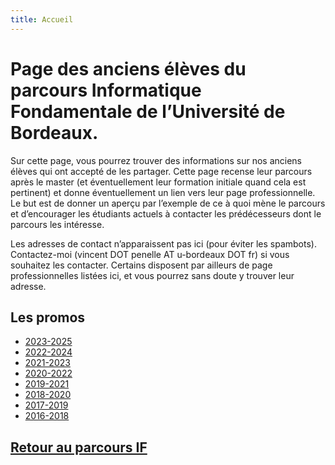 ```yaml
---
title: Accueil
---
```


# Page des anciens élèves du parcours Informatique Fondamentale de l’Université de Bordeaux.

Sur cette page, vous pourrez trouver des informations sur nos anciens élèves qui ont accepté de les partager. Cette page recense leur parcours après le master (et éventuellement leur formation initiale quand cela est pertinent) et donne éventuellement un lien vers leur page professionnelle. Le but est de donner un aperçu par l’exemple de ce à quoi mène le parcours et d’encourager les étudiants actuels à contacter les prédécesseurs dont le parcours les intéresse. 

Les adresses de contact n’apparaissent pas ici (pour éviter les spambots). Contactez-moi (vincent DOT penelle AT u-bordeaux DOT fr) si vous souhaitez les contacter. Certains disposent par ailleurs de page professionnelles listées ici, et vous pourrez sans doute y trouver leur adresse.

## Les promos

* [2023-2025](2025/index.md)
* [2022-2024](2024/index.md)
* [2021-2023](2023/index.md)
* [2020-2022](2022/index.md)
* [2019-2021](2021/index.md)
* [2018-2020](2020/index.md)
* [2017-2019](2019/index.md)
* [2016-2018](2018/index.md)

## [Retour au parcours IF](https://vpenelle.pages.emi.u-bordeaux.fr/parcours-if)
